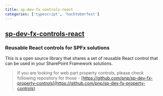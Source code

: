 ```yaml
---
title: sp-dev-fx-controls-react
categories: ['typescript', 'hacktoberfest']
---
```

## [sp-dev-fx-controls-react](https://github.com/pnp/sp-dev-fx-controls-react)

### Reusable React controls for SPFx solutions


This is a open source library that shares a set of reusable React control that can be used in your SharePoint Framework solutions.

> If you are looking for web part property controls, please check following repository for those - [https://github.com/pnp/sp-dev-fx-property-controls](https://github.com/pnp/sp-dev-fx-property-controls)
